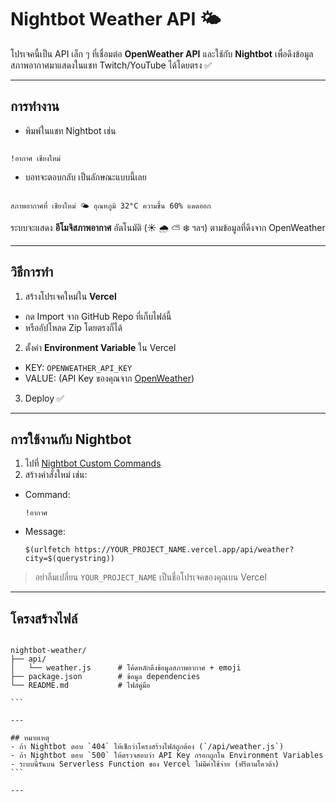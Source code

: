 # Nightbot Weather API 🌤️

โปรเจคนี้เป็น API เล็ก ๆ ที่เชื่อมต่อ **OpenWeather API** และใช้กับ **Nightbot** เพื่อดึงข้อมูลสภาพอากาศมาแสดงในแชท Twitch/YouTube ได้โดยตรง ✅

---

## การทำงาน
- พิมพ์ในแชท Nightbot เช่น  
```

!อากาศ เชียงใหม่

```
- บอทจะตอบกลับ เป็นลักษณะแบบนี้เลย  
```

สภาพอากาศที่ เชียงใหม่ 🌤️ อุณหภูมิ 32°C ความชื้น 60% แดดออก

````

ระบบจะแสดง **อีโมจิสภาพอากาศ** อัตโนมัติ (☀️ 🌧️ ⛅ ❄️ ฯลฯ) ตามข้อมูลที่ดึงจาก OpenWeather

---

## วิธีการทำ
1. สร้างโปรเจคใหม่ใน **Vercel**  
 - กด Import จาก GitHub Repo ที่เก็บไฟล์นี้  
 - หรืออัปโหลด Zip โดยตรงก็ได้  

2. ตั้งค่า **Environment Variable** ใน Vercel  
 - KEY: `OPENWEATHER_API_KEY`  
 - VALUE: (API Key ของคุณจาก [OpenWeather](https://openweathermap.org/api))  

3. Deploy ✅  

---

## การใช้งานกับ Nightbot
1. ไปที่ [Nightbot Custom Commands](https://nightbot.tv/commands/custom)  
2. สร้างคำสั่งใหม่ เช่น:  
 - Command:  
   ```
   !อากาศ
   ```
 - Message:  
   ```
   $(urlfetch https://YOUR_PROJECT_NAME.vercel.app/api/weather?city=$(querystring))
   ```

> อย่าลืมเปลี่ยน `YOUR_PROJECT_NAME` เป็นชื่อโปรเจคของคุณบน Vercel  

---

## โครงสร้างไฟล์
````

nightbot-weather/
├── api/
│   └── weather.js      # โค้ดหลักดึงข้อมูลสภาพอากาศ + emoji
├── package.json        # ข้อมูล dependencies
└── README.md           # ไฟล์คู่มือ

```

---

## หมายเหตุ
- ถ้า Nightbot ตอบ `404` ให้เช็กว่าโครงสร้างไฟล์ถูกต้อง (`/api/weather.js`)  
- ถ้า Nightbot ตอบ `500` ให้ตรวจสอบว่า API Key กรอกถูกใน Environment Variables  
- ระบบนี้รันบน Serverless Function ของ Vercel ไม่มีค่าใช้จ่าย (ฟรีตามโควต้า)  
```

---


